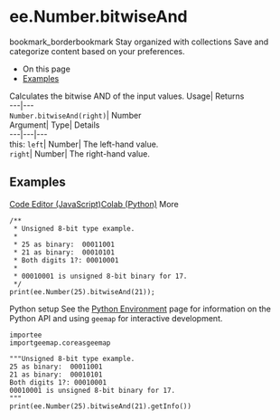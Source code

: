  
#  ee.Number.bitwiseAnd 
bookmark_borderbookmark Stay organized with collections  Save and categorize content based on your preferences.
  * On this page
  * [Examples](https://developers.google.com/earth-engine/apidocs/ee-number-bitwiseand#examples)


Calculates the bitwise AND of the input values. 
Usage| Returns  
---|---  
`Number.bitwiseAnd(right)`| Number  
Argument| Type| Details  
---|---|---  
this: `left`| Number| The left-hand value.  
`right`| Number| The right-hand value.  
## Examples
[Code Editor (JavaScript)](https://developers.google.com/earth-engine/apidocs/ee-number-bitwiseand#code-editor-javascript-sample)[Colab (Python)](https://developers.google.com/earth-engine/apidocs/ee-number-bitwiseand#colab-python-sample) More
```
/**
 * Unsigned 8-bit type example.
 *
 * 25 as binary:  00011001
 * 21 as binary:  00010101
 * Both digits 1?: 00010001
 *
 * 00010001 is unsigned 8-bit binary for 17.
 */
print(ee.Number(25).bitwiseAnd(21));
```
Python setup
See the [ Python Environment](https://developers.google.com/earth-engine/guides/python_install) page for information on the Python API and using `geemap` for interactive development.
```
importee
importgeemap.coreasgeemap
```
```
"""Unsigned 8-bit type example.
25 as binary:  00011001
21 as binary:  00010101
Both digits 1?: 00010001
00010001 is unsigned 8-bit binary for 17.
"""
print(ee.Number(25).bitwiseAnd(21).getInfo())
```

